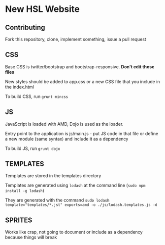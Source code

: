 # New HSL Website

## Contributing

Fork this repository, clone, implement something, issue a pull request

## CSS

Base CSS is twitter/bootstrap and bootstrap-responsive. __Don't edit those files__

New styles should be added to app.css or a new CSS file that you include in the index.html

To build CSS, run `grunt mincss`

## JS

JavaScript is loaded with AMD, Dojo is used as the loader.

Entry point to the application is js/main.js - put JS code in that file or define a new module (same syntax) and include it as a dependency

To build JS, run `grunt dojo`

## TEMPLATES

Templates are stored in the templates directory

Templates are generated using `lodash` at the command line (`sudo npm install -g lodash`)

They are generated with the command `sudo lodash template="templates/*.jst" exports=amd -o ./js/lodash.templates.js -d`

## SPRITES

Works like crap, not going to document or include as a dependency because things will break